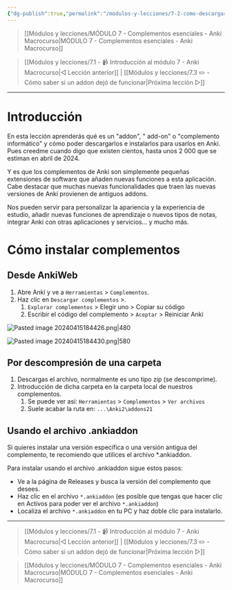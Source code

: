 ```yaml
---
{"dg-publish":true,"permalink":"/modulos-y-lecciones/7-2-como-descargar-complementos-anki-macrocurso/","noteIcon":"","updated":"2024-05-15T22:20:32.838+02:00"}
---
```



> [[Módulos y lecciones/MÓDULO 7 - Complementos esenciales - Anki Macrocurso\|MÓDULO 7 - Complementos esenciales - Anki Macrocurso]]

> [[Módulos y lecciones/7.1 - 📹 Introducción al módulo 7 - Anki Macrocurso\|◁ Lección anterior]] | [[Módulos y lecciones/7.3 ✏️ - Cómo saber si un addon dejó de funcionar\|Próxima lección ▷]]

---

# Introducción
En esta lección aprenderás qué es un "addon", " add-on" o "complemento informático" y cómo poder descargarlos e instalarlos para usarlos en Anki. Pues creedme cuando digo que existen cientos, hasta unos 2 000 que se estiman en abril de 2024.

Y es que los complementos de Anki son simplemente pequeñas extensiones de software que añaden nuevas funciones a esta aplicación. Cabe destacar que muchas nuevas funcionalidades que traen las nuevas versiones de Anki provienen de antiguos addons.

Nos pueden servir para personalizar la apariencia y la experiencia de estudio,  añadir nuevas funciones de aprendizaje o nuevos tipos de notas, integrar Anki con otras aplicaciones y servicios... y mucho más.

# Cómo instalar complementos
## Desde AnkiWeb
1. Abre Anki y ve a ``Herramientas`` > ``Complementos``.
2. Haz clic en ``Descargar complementos`` >.
	1. ``Explorar complementos`` > Elegir uno > Copiar su código
	2. Escribir el código del complemento > ``Aceptar`` > Reiniciar Anki

![Pasted image 20240415184426.png|480](/img/user/ANEXOS/Pasted%20image%2020240415184426.png)

![Pasted image 20240415184430.png|580](/img/user/ANEXOS/Pasted%20image%2020240415184430.png)

## Por descompresión de una carpeta
1. Descargas el archivo, normalmente es uno tipo zip (se descomprime).
2. Introducción de dicha carpeta en la carpeta local de nuestros complementos.
	1. Se puede ver así: ``Herramientas`` > ``Complementos`` > ``Ver archivos``
	2. Suele acabar la ruta en: ``...\Anki2\addons21``

## Usando el archivo .ankiaddon
Si quieres instalar una versión específica o una versión antigua del complemento, te recomiendo que utilices el archivo *.ankiaddon.

Para instalar usando el archivo .ankiaddon sigue estos pasos:

- Ve a la página de Releases y busca la versión del complemento que desees.
- Haz clic en el archivo ``*.ankiaddon`` (es posible que tengas que hacer clic en Activos para poder ver el archivo ``*.ankiaddon``)
- Localiza el archivo ``*.ankiaddon`` en tu PC y haz doble clic para instalarlo.




---

> [[Módulos y lecciones/7.1 - 📹 Introducción al módulo 7 - Anki Macrocurso\|◁ Lección anterior]] | [[Módulos y lecciones/7.3 ✏️ - Cómo saber si un addon dejó de funcionar\|Próxima lección ▷]]

> [[Módulos y lecciones/MÓDULO 7 - Complementos esenciales - Anki Macrocurso\|MÓDULO 7 - Complementos esenciales - Anki Macrocurso]]
